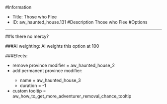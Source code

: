 #Information
 - Title: Those who Flee
 - ID: aw_haunted_house.131
#Description
Those who Flee
#Options

___
##Is there no mercy?

###AI weighting:
AI weights this option at 100


###Efects:<ul><li>remove province modifier = aw_haunted_house_2</li><li>add permanent province modifier:</li><ul><li>name = aw_haunted_house_3</li><li>duration = -1</li></ul><li>custom tooltip = aw_how_to_get_more_adventurer_removal_chance_tooltip</li></ul>
